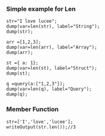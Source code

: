 ### Simple example for Len

```luceescript+trycf
str="I love lucee";
dump(var=len(str), label="String");
dump(str);

arr =[1,2,3];
dump(var=len(arr), label="Array");
dump(arr);

st ={ a: 1};
dump(var=len(st), label="Struct");
dump(st);

q =query(a:["1,2,3"]);
dump(var=len(q), label="Query");
dump(q);
```

### Member Function

```luceescript+trycf
str=['I','love','lucee'];
writeOutput(str.len());//3
```
